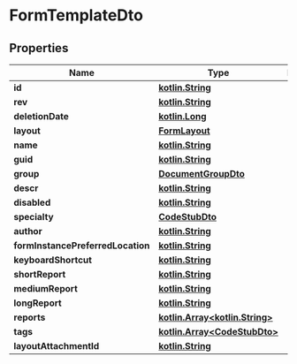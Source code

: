 # FormTemplateDto

## Properties
Name | Type | Description | Notes
------------ | ------------- | ------------- | -------------
**id** | [**kotlin.String**](.md) |  | 
**rev** | [**kotlin.String**](.md) |  |  [optional]
**deletionDate** | [**kotlin.Long**](.md) |  |  [optional]
**layout** | [**FormLayout**](FormLayout.md) |  |  [optional]
**name** | [**kotlin.String**](.md) |  |  [optional]
**guid** | [**kotlin.String**](.md) |  |  [optional]
**group** | [**DocumentGroupDto**](DocumentGroupDto.md) |  |  [optional]
**descr** | [**kotlin.String**](.md) |  |  [optional]
**disabled** | [**kotlin.String**](.md) |  |  [optional]
**specialty** | [**CodeStubDto**](CodeStubDto.md) |  |  [optional]
**author** | [**kotlin.String**](.md) |  |  [optional]
**formInstancePreferredLocation** | [**kotlin.String**](.md) |  |  [optional]
**keyboardShortcut** | [**kotlin.String**](.md) |  |  [optional]
**shortReport** | [**kotlin.String**](.md) |  |  [optional]
**mediumReport** | [**kotlin.String**](.md) |  |  [optional]
**longReport** | [**kotlin.String**](.md) |  |  [optional]
**reports** | [**kotlin.Array&lt;kotlin.String&gt;**](.md) |  | 
**tags** | [**kotlin.Array&lt;CodeStubDto&gt;**](CodeStubDto.md) |  | 
**layoutAttachmentId** | [**kotlin.String**](.md) |  |  [optional]
